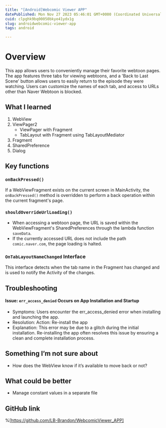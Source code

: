 ```yaml
---
title: "[Android]Webcomic Viewer APP"
datePublished: Mon Nov 27 2023 05:46:01 GMT+0000 (Coordinated Universal Time)
cuid: clpghk9bq00050bkye41ydx1g
slug: androidwebcomic-viewer-app
tags: android

---
```


# Overview
This app allows users to conveniently manage their favorite webtoon pages. The app features three tabs for viewing webtoons, and a 'Back to Last Scene' button allows users to easily return to the episode they were watching. Users can customize the names of each tab, and access to URLs other than Naver Webtoon is blocked.

## What I learned
1. WebView
1. ViewPager2
    - ViewPager with Fragment
    - TabLayout with Fragment using TabLayoutMediator
1. Fragment
1. SharedPreference
1. Dialog

## Key functions
### `onBackPressed()`

If a WebViewFragment exists on the current screen in MainActivity, the `onBackPressed()` method is overridden to perform a back operation within the current fragment's page.

### `shouldOverrideUrlLoading()`

- When accessing a webtoon page, the URL is saved within the WebViewFragment's SharedPreferences through the lambda function `saveData`.
- If the currently accessed URL does not include the path `comic.naver.com`, the page loading is halted.

### `OnTabLayoutNameChanged` Interface

This interface detects when the tab name in the Fragment has changed and is used to notify the Activity of the changes.


## Troubleshooting
#### Issue: `err_access_denied` Occurs on App Installation and Startup
- Symptoms: Users encounter the err_access_denied error when installing and launching the app.
- Resolution:
Action: Re-install the app
- Explanation: This error may be due to a glitch during the initial installation. Re-installing the app often resolves this issue by ensuring a clean and complete installation process.

## Something I’m not sure about
- How does the WebView know if it’s available to move back or not?

## What could be better
- Manage constant values in a separate file

##  GitHub link
%[https://github.com/LB-Brandon/WebcomicViewer_APP]
